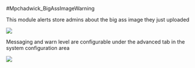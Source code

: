 #Mpchadwick_BigAssImageWarning

This module alerts store admins about the big ass image they just uploaded

![](http://i.imgur.com/wAa8VGr.png)

Messaging and warn level are configurable under the advanced tab in the system configuration area

![](http://i.imgur.com/ulwbXCC.png)